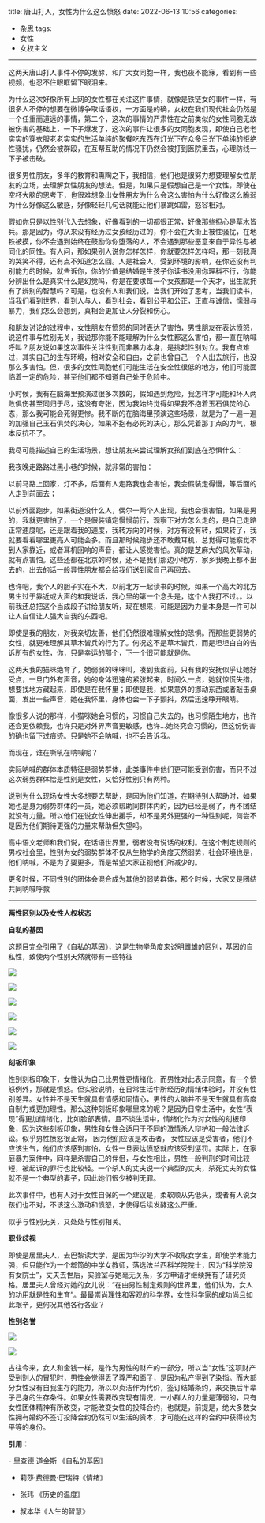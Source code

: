 title: 唐山打人，女性为什么这么愤怒
date: 2022-06-13 10:56
categories:
- 杂思
tags:
- 女性
- 女权主义
---

这两天唐山打人事件不停的发酵，和广大女同胞一样，我也夜不能寐，看到有一些视频，也忍不住眼眶留下眼泪来。

为什么这次好像所有上网的女性都在关注这件事情，就像是铁链女的事件一样，有很多人不停的想要在微博争取话语权，一方面是的确，女权在我们现代社会仍然是一个任重而道远的事情，第二个，这次的事情的严肃性在之前类似的女性同胞无故被伤害的基础上，一下子爆发了，这次的事件让很多的女同胞发现，即使自己老老实实的穿衣服老老实实的生活单纯的聚餐吃东西在灯光下在众多目光下单纯的拒绝性骚扰，仍然会被群殴，在互帮互助的情况下仍然会被打到医院里去，心理防线一下子被击破。

很多男性朋友，多年的教育和熏陶之下，我相信，他们也是很努力想要理解女性朋友的立场，去理解女性朋友的想法。但是，如果只是假想自己是一个女性，即使在空杯大脑的思考下，也很难想象出女性朋友为什么会这么害怕为什么好像这么脆弱为什么好像这么敏感，好像轻轻几句话就能让他们暴跳如雷，怒容相对。

假如你只是以性别代入去想象，好像看到的一切都很正常，好像那些担心是草木皆兵。那是因为，你从来没有经历过女孩经历过的，你不会在大街上被性骚扰，在地铁被摸，你不会遇到始终在鼓励你你堕落的人，不会遇到那些恶意来自于异性与被同化的同性。有人问，那如果别人说你怎样怎样，你就要怎样怎样吗，那一刻我真的哭笑不得，还有点不知道怎么回。人是社会人，受到环境的影响，在你还没有判别能力的时候，就告诉你，你的价值是结婚是生孩子你读书没用你理科不行，你能分辨出什么是真实什么是幻觉吗，你是在要求每一个女孩都是一个天才，出生就拥有了辨别的智慧吗？可是，也没有人和我们说，当我们开始了思考，当我们读书，当我们看到世界，看到人与人，看到社会，看到公平和公正，正直与诚信，懦弱与暴力，我们怎么会想到，真相会更加让人分裂和伤心。


<!---more--->


和朋友讨论的过程中，女性朋友在愤怒的同时表达了害怕，男性朋友在表达愤怒，说这件事与性别无关，我说那你能不能理解为什么女性都这么害怕，都一直在呐喊呼叫？朋友说如果这次事件关注性别而非暴力本身，是挑起性别对立。我有点难过，其实自己的生存环境，相对安全和自由，之前也曾自己一个人出去旅行，也没那么多害怕。但，很多的女性同胞他们可能生活在安全性很低的地方，他们可能面临着一定的危险，甚至他们都不知道自己处于危险中。

小时候，我有在脑海里预演过很多次数的，假如遇到危险，我怎样才可能和坏人两败俱伤甚至同归于尽，这没有夸张，因为我始终觉得如果我不抱着玉石俱焚的心态，那么我可能会死得更惨。我不断的在脑海里预演这些场景，就是为了一遍一遍的加强自己玉石俱焚的决心，如果不抱有必死的决心，那么凭着那丁点的力气，根本反抗不了。

我尽可能描述自己的生活场景，想让朋友来尝试理解女孩们到底在恐惧什么：

我夜晚走路路过黑小巷的时候，就非常的害怕：

以前马路上回家，灯不多，后面有人走路我也会害怕，我会假装走得慢，等后面的人走到前面去；

以前外面跑步，如果街道没什么人，偶尔一两个人出现，我也会很害怕，如果是男的，我就更害怕了，一个是假装镇定慢慢前行，观察下对方怎么走的，是自己走路正常速度呢，还是跟着我的速度，我转方向的时候，对方有没有转，如果转了，我就要看看哪里更亮人可能会多。而且那时候跑步还不敢戴耳机，总觉得可能察觉不到人家靠近，或者耳机回响的声音，都让人感觉害怕。真的是芝麻大的风吹草动，就有点害怕。这些还都在北京的时候，还不是我们那边小地方，家乡我晚上都不出去的，出去的话一般异性朋友都会给我们送到家自己再回去。

也许吧，我个人的胆子实在不大，以前北方一起读书的时候，如果一个高大的北方男生过于靠近或大声的和我说话，我心里的第一个念头是，这个人我打不过。。以前我还总把这个当成段子讲给朋友听，现在想来，可能是因为力量本身是一件可以让人自信让人强大自我的东西吧。

即使是我的朋友，对我亲切友善，他们仍然很难理解女性的恐惧。而那些更弱势的女性，就更难理解其草木皆兵的行为了。何况这不是草木皆兵，而是坦坦白白的告诉所有的女性，你，只是幸运的那个，下一个很可能就是你。

这两天我的猫咪绝育了，她弱弱的咪咪叫，凑到我面前，只有我的安抚似乎让她好受点，一旦门外有声音，她的身体迅速的紧张起来，时间久一点，她就惊慌失措，想要找地方藏起来，即使是在我怀里；即使是我，如果意外的挪动东西或者敲击桌面，发出一些声音，她在我怀里，身体也会一下子颤抖，然后迅速睁开眼睛。  

像很多人说的那样，小猫咪她会习惯的，习惯自己失去的，也习惯陌生地方，也许还会更依赖我，也许只是对外界声音更敏感，也许...她终究会习惯的，但这份伤害的确也留下过痕迹。只是她不会呐喊，也不会告诉我。  

而现在，谁在嘶吼在呐喊呢？

实际呐喊的群体本质特征是弱势群体，此类事件中他们更可能受到伤害，而只不过这次弱势群体恰是性别是女性，又恰好性别只有两种。

说到为什么现场女性大多想要去帮助，是因为他们知道，在期待别人帮助时，如果她也是身为弱势群体的一员，她必须帮助同群体内的，因为已经是弱了，再不团结就没有力量。所以他们在说女性伸出援手，却不是另外更强的一种性别呢，何尝不是因为他们期待更强的力量来帮助但失望吗。  

高中语文老师和我们说，在话语世界里，弱者没有说话的权利。在这个制定规则的男权社会里，性别为女的弱势群体不仅从生物学的角度天然弱势，社会环境也是，他们呐喊，不是为了要更多，而是希望大家正视他们所减少的。  

更多时候，不同性别的团体会混合成为其他的弱势群体，那个时候，大家又是团结共同呐喊呼救

---

  

**两性区别以及女性人权状态**  

**自私的基因**  

这题目完全引用了《自私的基因》，这是生物学角度来说明雌雄的区别，基因的自私性，致使两个性别天然就带有一些特征  

![](https://mmbiz.qpic.cn/mmbiz_jpg/888cblMoWnw3H8mZ0bfD02anUMsXwSDDekIdDgia6zEhFJqQZ16ORF7m5RppvahTRFaLicknnLnZhK1aVwhK9N7g/640?wx_fmt=jpeg)

![](https://mmbiz.qpic.cn/mmbiz_jpg/888cblMoWnw3H8mZ0bfD02anUMsXwSDD7J7R1Kp8UDNwCIXRuqD0NibWALecch0CEH7hAMnaNBJxYDbOEXZyAaA/640?wx_fmt=jpeg)

![](https://mmbiz.qpic.cn/mmbiz_jpg/888cblMoWnw3H8mZ0bfD02anUMsXwSDD3MIOvEmWX52cBqvHcYpWhNG7MkpW5ibRCmUM9ibrPEph53dpibBaXM11A/640?wx_fmt=jpeg)

![](https://mmbiz.qpic.cn/mmbiz_jpg/888cblMoWnw3H8mZ0bfD02anUMsXwSDDI2RWhBBibmB7y9KYxSJXUWaS08rKOVUY21J2GYL4EkDKic2JMSqQuXDQ/640?wx_fmt=jpeg)

![](https://mmbiz.qpic.cn/mmbiz_jpg/888cblMoWnw3H8mZ0bfD02anUMsXwSDDBRHGxE2NkNzOWLREyubDMssV0ZjC6iaonUibk6bfSGiaXDcdow25qj5sw/640?wx_fmt=jpeg)

![](https://mmbiz.qpic.cn/mmbiz_jpg/888cblMoWnw3H8mZ0bfD02anUMsXwSDD6YsAkhibHjfaC61mbia0DBYe3YAVdeUPJUEmzOkoxpd5bX9uDE1iaykSw/640?wx_fmt=jpeg)

  

**刻板印象**

性别刻板印象下，女性认为自己比男性更情绪化，而男性对此表示同意，有一个愤怒例外，那就是愤怒。但实验说明，在日常生活中所经历的情绪体验时，并没有性别差异。女性并不是天生就具有情感和同情心，男性的大脑并不是天生就具有高度自制力或更加理性。那么这种刻板印象哪里来的呢？是因为日常生活中，女性“表现”得更加情绪化，比如脸部表情。且不谈生活中，情绪化作为对女性的刻板印象，因为这些刻板印象，男性和女性会适用于不同的激情杀人辩护和一般法律诉讼。似乎男性愤怒很正常， 因为他们应该是攻击者， 女性应该是受害者，他们不应该生气，他们应该感到害怕，女性一旦表达愤怒就应该受到惩罚。实际上，在家庭暴力案件中，同样是杀害自己的伴侣，与女性相比，男性一般判刑的时间比较短，被起诉的罪行也比较轻。一个杀人的丈夫说一个典型的丈夫，杀死丈夫的女性就不是一个典型的妻子，因此她们很少被判无罪。

此次事件中，也有人对于女性自保的一个建议是，柔软顺从先低头，或者有人说女孩们也不对，不该这么激动和愤怒，才使得后续发酵这么严重。

似乎与性别无关，又处处与性别相关。

**职业歧视**

即使是居里夫人，去巴黎读大学，是因为华沙的大学不收取女学生，即使学术能力强，但只能作为一个郫筒的中学女教师，落选法兰西科学院院士，因为“科学院没有女院士”，丈夫去世后，实验室与她毫无关系，多方申请才继续拥有了研究资格。居里夫人曾经对她的女儿说：“在由男性制定规则的世界里，他们认为，女人的功用就是性和生育”。最最崇尚理性和客观的科学界，女性科学家的成功尚且如此艰辛，更何况其他各行各业？

**性别名誉**

![](https://mmbiz.qpic.cn/mmbiz_jpg/888cblMoWnw3H8mZ0bfD02anUMsXwSDDbpY2jMVQ8X1VicBGiaFEnM9TiajbG7ucGtw5RpickLDTPjyBbMob2WaRwg/640?wx_fmt=jpeg)

![](https://mmbiz.qpic.cn/mmbiz_jpg/888cblMoWnw3H8mZ0bfD02anUMsXwSDDxuYTYHWl7069pmibKk14gOCMHrzVFicM453Szpor3X408eQfkqf5YH6w/640?wx_fmt=jpeg)

  

古往今来，女人和金钱一样，是作为男性的财产的一部分，所以当“女性”这项财产受到别人的冒犯时，男性会觉得丢了尊严和面子，是因为私产得到了染指。而大部分女性没有自我生存的能力，所以以贞洁作为代价，签订结婚条约，来交换后半辈子己身的生存条件。如果女性需要改变现有情况，一小群人的力量是薄弱的，只有女性团体精神有所改变，才能改变女性的投降合约，也就是，前提是，绝大多数女性拥有婚约不签订投降合约仍然可以生活的资本，才可能在这样的合约中获得较为平等的身份。

  

**引用：**  

- 里查德·道金斯 《自私的基因》

- 莉莎·费德曼·巴瑞特《情绪》 

- 张玮 《历史的温度》

- 叔本华《人生的智慧》